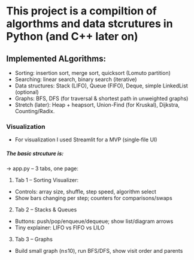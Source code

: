 # This project is a compiltion of algorthms and data stcrutures in Python (and C++ later on)

## Implemented ALgorithms:
- Sorting: insertion sort, merge sort, quicksort (Lomuto partition)
- Searching: linear search, binary search (iterative)
- Data structures: Stack (LIFO), Queue (FIFO), Deque, simple LinkedList (optional)
- Graphs: BFS, DFS (for traversal & shortest path in unweighted graphs)
- Stretch (later): Heap + heapsort, Union-Find (for Kruskal), Dijkstra, Counting/Radix.

### Visualization

* For visualization I used Streamlit for a MVP (single‑file UI)
##### The basic strcuture is:

-> app.py – 3 tabs, one page:

1. Tab 1 – Sorting Visualizer:
- Controls: array size, shuffle, step speed, algorithm select
- Show bars changing per step; counters for comparisons/swaps

2. Tab 2 – Stacks & Queues

- Buttons: push/pop/enqueue/dequeue; show list/diagram arrows
- Tiny explainer: LIFO vs FIFO vs LILO

3. Tab 3 – Graphs
- Build small graph (n≤10), run BFS/DFS, show visit order and parents